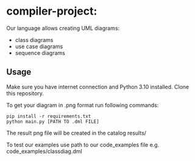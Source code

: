 # compiler-project:

Our language allows creating UML diagrams:
- class diagrams
- use case diagrams
- sequence diagrams


## Usage

Make sure you have internet connection and Python 3.10 installed. Clone this repository.


To get your diagram in .png format run following commands:

```
pip install -r requirements.txt
python main.py [PATH TO .dml FILE]
```

The result png file will be created in the catalog results/

To test our examples use path to our code_examples file e.g. code_examples/classdiag.dml
